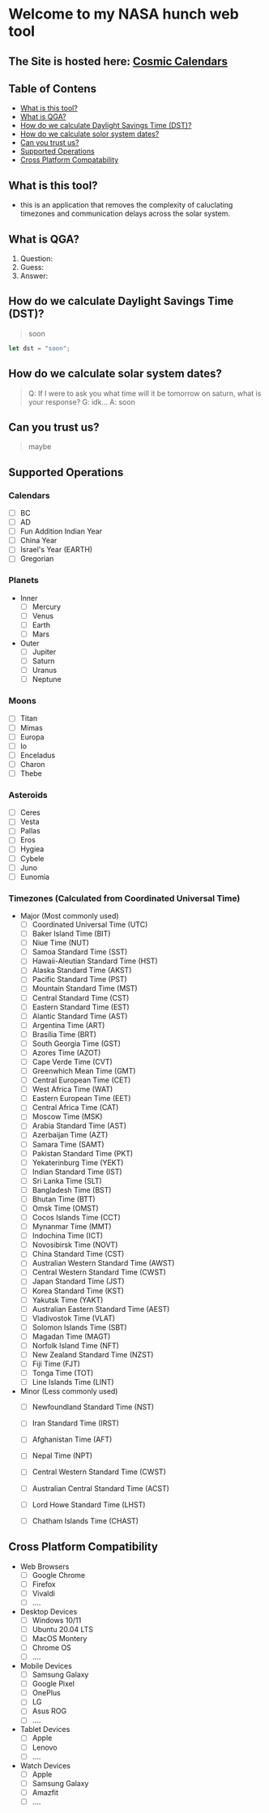 # Welcome to my NASA hunch web tool 
## The Site is hosted here: [Cosmic Calendars](https://zone.shuttleapp.rs)


## Table of Contens

  * [What is this tool?](#1-what-is-this-tool)
  * [What is QGA?](#2-what-is-qga)
  * [How do we calculate Daylight Savings Time (DST)?](#3-how-do-we-calculate-daylight-savings-time-dst)
  * [How do we calculate solor system dates?](#4-how-do-we-calculate-solar-system-dates)
  * [Can you trust us?](#5-can-you-trust-us)
  * [Supported Operations](#6-supported-operations)
  * [Cross Platform Compatability](#7-cross-platform-compatibility)



## What is this tool?
* this is an application that removes the complexity of caluclating timezones and communication delays across the solar system.

## What is QGA? 
1. Question:
2. Guess:
3. Answer:

## How do we calculate Daylight Savings Time (DST)?
> soon 
```rust 
let dst = "soon";
```
## How do we calculate solar system dates? 

> Q: If I were to ask you what time will it be tomorrow on saturn, what is your response? 
> G: idk...
> A: soon

## Can you trust us?
> maybe

## Supported Operations

### Calendars
  - [ ] BC
  - [ ] AD
  - [ ] Fun Addition Indian Year
  - [ ] China Year
  - [ ] Israel's Year (EARTH)
  - [ ] Gregorian

### Planets
- Inner
  - [ ] Mercury
  - [ ] Venus
  - [ ] Earth
  - [ ] Mars

- Outer
  - [ ] Jupiter
  - [ ] Saturn
  - [ ] Uranus
  - [ ] Neptune

### Moons
- [ ] Titan
- [ ] Mimas
- [ ] Europa
- [ ] Io
- [ ] Enceladus
- [ ] Charon
- [ ] Thebe

### Asteroids
- [ ] Ceres
- [ ] Vesta
- [ ] Pallas
- [ ] Eros
- [ ] Hygiea
- [ ] Cybele
- [ ] Juno
- [ ] Eunomia

### Timezones (Calculated from Coordinated Universal Time)
  - Major (Most commonly used)
    - [ ] Coordinated Universal Time (UTC)
    - [ ] Baker Island Time (BIT)
    - [ ] Niue Time (NUT)
    - [ ] Samoa Standard Time (SST)
    - [ ] Hawaii-Aleutian Standard Time (HST)
    - [ ] Alaska Standard Time (AKST)
    - [ ] Pacific Standard Time (PST)
    - [ ] Mountain Standard Time (MST)
    - [ ] Central Standard Time (CST)
    - [ ] Eastern Standard Time (EST)
    - [ ] Alantic Standard Time (AST)
    - [ ] Argentina Time (ART)
    - [ ] Brasília Time (BRT)
    - [ ] South Georgia Time (GST)
    - [ ] Azores Time (AZOT)
    - [ ] Cape Verde Time (CVT)
    - [ ] Greenwhich Mean Time (GMT)
    - [ ] Central European Time (CET)
    - [ ] West Africa Time (WAT)
    - [ ] Eastern European Time (EET)
    - [ ] Central Africa Time (CAT)
    - [ ] Moscow Time (MSK)
    - [ ] Arabia Standard Time (AST)
    - [ ] Azerbaijan Time (AZT)
    - [ ] Samara Time (SAMT)
    - [ ] Pakistan Standard Time (PKT)
    - [ ] Yekaterinburg Time (YEKT)
    - [ ] Indian Standard Time (IST)
    - [ ] Sri Lanka Time (SLT)
    - [ ] Bangladesh Time (BST)
    - [ ] Bhutan Time (BTT)
    - [ ] Omsk Time (OMST)
    - [ ] Cocos Islands Time (CCT)
    - [ ] Mynanmar Time (MMT)
    - [ ] Indochina Time (ICT)
    - [ ] Novosibirsk Time (NOVT)
    - [ ] China Standard Time (CST)
    - [ ] Australian Western Standard Time (AWST)
    - [ ] Central Western Standard Time (CWST)
    - [ ] Japan Standard Time (JST)
    - [ ] Korea Standard Time (KST)
    - [ ] Yakutsk Time (YAKT)
    - [ ] Australian Eastern Standard Time (AEST)
    - [ ] Vladivostok Time (VLAT)
    - [ ] Solomon Islands Time (SBT)
    - [ ] Magadan Time (MAGT)
    - [ ] Norfolk Island Time (NFT)
    - [ ] New Zealand Standard Time (NZST)
    - [ ] Fiji Time (FJT)
    - [ ] Tonga Time (TOT)
    - [ ] Line Islands Time (LINT)

  - Minor (Less commonly used)
    - [ ] Newfoundland Standard Time (NST)
    - [ ] Iran Standard Time (IRST)
    - [ ] Afghanistan Time (AFT)
    - [ ] Nepal Time (NPT)
    - [ ] Central Western Standard Time (CWST)
    - [ ] Australian Central Standard Time (ACST)
    - [ ] Lord Howe Standard Time (LHST)
    - [ ] Chatham Islands Time (CHAST)
    

## Cross Platform Compatibility

- Web Browsers
  - [ ] Google Chrome
  - [ ] Firefox
  - [ ] Vivaldi
  - [ ] ....

- Desktop Devices
  - [ ] Windows 10/11
  - [ ] Ubuntu 20.04 LTS
  - [ ] MacOS Montery
  - [ ] Chrome OS
  - [ ] ....

- Mobile Devices
  - [ ] Samsung Galaxy
  - [ ] Google Pixel
  - [ ] OnePlus
  - [ ] LG
  - [ ] Asus ROG
  - [ ] ....

- Tablet Devices
  - [ ] Apple
  - [ ] Lenovo
  - [ ] ....

- Watch Devices
  - [ ] Apple
  - [ ] Samsung Galaxy
  - [ ] Amazfit
  - [ ] ....
